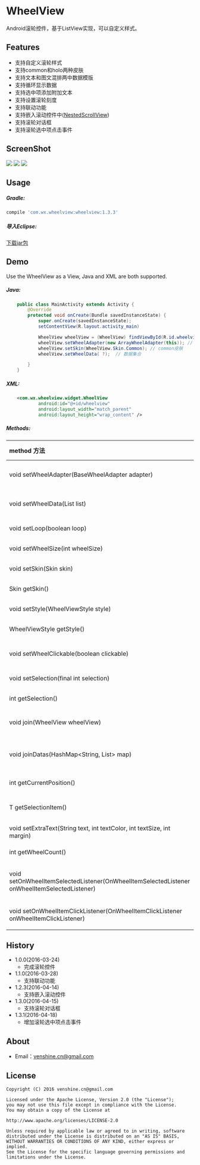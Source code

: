 # WheelView
Android滚轮控件，基于ListView实现，可以自定义样式。

Features
--
* 支持自定义滚轮样式
* 支持common和holo两种皮肤
* 支持文本和图文混排两中数据模版
* 支持循环显示数据
* 支持选中项添加附加文本
* 支持设置滚轮刻度
* 支持联动功能
* 支持嵌入滚动控件中([NestedScrollView](https://github.com/venshine/WheelView/blob/master/wheelview/src/main/java/com/wx/wheelview/widget/NestedScrollView.java))
* 支持滚轮对话框
* 支持滚轮选中项点击事件

ScreenShot
--
![](https://github.com/venshine/WheelView/blob/master/screenshot/screenshot.gif)
![](https://github.com/venshine/WheelView/blob/master/screenshot/screenshot1.png)
![](https://github.com/venshine/WheelView/blob/master/screenshot/screenshot2.png)

Usage
--
##### Gradle:
```groovy
compile 'com.wx.wheelview:wheelview:1.3.3'
```

##### 导入Eclipse:
[下载jar包](https://github.com/ifwx/WheelView/blob/master/wheelview/wheelview_1.3.2.jar)

Demo
--
Use the WheelView as a View, Java and XML are both supported.

##### Java:
```Java
    public class MainActivity extends Activity {
        @Override
        protected void onCreate(Bundle savedInstanceState) {
            super.onCreate(savedInstanceState);
            setContentView(R.layout.activity_main)

            WheelView wheelView = (WheelView) findViewById(R.id.wheelview);
            wheelView.setWheelAdapter(new ArrayWheelAdapter(this)); // 文本数据源
            wheelView.setSkin(WheelView.Skin.Common); // common皮肤
            wheelView.setWheelData( ?);  // 数据集合

        }
    }
```

##### XML:
```xml
    <com.wx.wheelview.widget.WheelView
            android:id="@+id/wheelview"
            android:layout_width="match_parent"
            android:layout_height="wrap_content" />
```

##### Methods:
| method 方法          | description 描述 |
|:---				 |:---|
| void setWheelAdapter(BaseWheelAdapter<T> adapter)  	     | 设置滚轮数据源适配器（required） |
| void setWheelData(List<T> list)  	     | 设置滚轮数据（required） |
| void setLoop(boolean loop)  	     | 设置滚轮是否循环滚动 |
| void setWheelSize(int wheelSize) 	     | 设置滚轮个数 |
| void setSkin(Skin skin) 	     | 设置皮肤风格 |
| Skin getSkin()  	     | 获得皮肤风格 |
| void setStyle(WheelViewStyle style)  	     | 设置滚轮样式 |
| WheelViewStyle getStyle()  	     | 获得滚轮样式 |
| void setWheelClickable(boolean clickable)  	     | 设置滚轮选中项是否可点击 |
| void setSelection(final int selection) 	     | 设置滚轮位置 |
| int getSelection() 	     | 获取滚轮位置 |
| void join(WheelView wheelView)  	     | 连接副WheelView（联动设置） |
| void joinDatas(HashMap<String, List<T>> map)	     | 副WheelView数据（联动设置） |
| int getCurrentPosition()  	     | 获取当前滚轮位置 |
| T getSelectionItem()  	     | 获取当前滚轮位置的数据 |
| void setExtraText(String text, int textColor, int textSize, int margin)     	     | 设置选中行附加文本 |
| int getWheelCount() 	     | 获得滚轮数据总数 |
| void setOnWheelItemSelectedListener(OnWheelItemSelectedListener<T> onWheelItemSelectedListener)  	     | 设置滚轮滑动停止时事件，监听滚轮选中项 |
| void setOnWheelItemClickListener(OnWheelItemClickListener<T> onWheelItemClickListener) 	     | 设置滚轮选中项点击事件 |

History
--
* 1.0.0(2016-03-24)
    - 完成滚轮控件
* 1.1.0(2016-03-28)
    - 支持联动功能
* 1.2.3(2016-04-14)
    - 支持嵌入滚动控件
* 1.3.0(2016-04-15)
    - 支持滚轮对话框
* 1.3.1(2016-04-18)
    - 增加滚轮选中项点击事件

About
--
* Email：venshine.cn@gmail.com

License
--
    Copyright (C) 2016 venshine.cn@gmail.com

    Licensed under the Apache License, Version 2.0 (the "License");
    you may not use this file except in compliance with the License.
    You may obtain a copy of the License at
    
    http://www.apache.org/licenses/LICENSE-2.0
    
    Unless required by applicable law or agreed to in writing, software
    distributed under the License is distributed on an "AS IS" BASIS,
    WITHOUT WARRANTIES OR CONDITIONS OF ANY KIND, either express or implied.
    See the License for the specific language governing permissions and
    limitations under the License.

